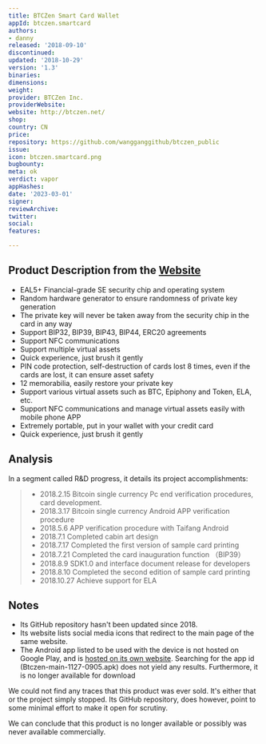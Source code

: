 ```yaml
---
title: BTCZen Smart Card Wallet
appId: btczen.smartcard
authors:
- danny
released: '2018-09-10'
discontinued: 
updated: '2018-10-29'
version: '1.3'
binaries: 
dimensions: 
weight: 
provider: BTCZen Inc.
providerWebsite: 
website: http://btczen.net/
shop: 
country: CN
price: 
repository: https://github.com/wangganggithub/btczen_public
issue: 
icon: btczen.smartcard.png
bugbounty: 
meta: ok
verdict: vapor
appHashes: 
date: '2023-03-01'
signer: 
reviewArchive: 
twitter: 
social: 
features: 

---
```


## Product Description from the [Website](http://btczen.net/)

- EAL5+ Financial-grade SE security chip and operating system
- Random hardware generator to ensure randomness of private key generation
- The private key will never be taken away from the security chip in the card in any way
- Support BIP32, BIP39, BIP43, BIP44, ERC20 agreements
- Support NFC communications
- Support multiple virtual assets
- Quick experience, just brush it gently
- PIN code protection, self-destruction of cards lost 8 times, even if the cards are lost, it can ensure asset safety
- 12 memorabilia, easily restore your private key
- Support various virtual assets such as BTC, Epiphony and Token, ELA, etc.
- Support NFC communications and manage virtual assets easily with mobile phone APP
- Extremely portable, put in your wallet with your credit card
- Quick experience, just brush it gently

## Analysis 

In a segment called R&D progress, it details its project accomplishments: 

> - 2018.2.15 Bitcoin single currency Pc end verification procedures, card development.
> - 2018.3.17 Bitcoin single currency Android APP verification procedure
> - 2018.5.6 APP verification procedure with Taifang Android
> - 2018.7.1 Completed cabin art design
> - 2018.7.17 Completed the first version of sample card printing
> - 2018.7.21 Completed the card inauguration function （BIP39）
> - 2018.8.9 SDK1.0 and interface document release for developers
> - 2018.8.10 Completed the second edition of sample card printing
> - 2018.10.27 Achieve support for ELA

## Notes

- Its GitHub repository hasn't been updated since 2018.
- Its website lists social media icons that redirect to the main page of the same website. 
- The Android app listed to be used with the device is not hosted on Google Play, and is [hosted on its own website](http://btczen.net/doc/Btczen-main-1127-0905.apk). Searching for the app id (Btczen-main-1127-0905.apk) does not yield any results. Furthermore, it is no longer available for download 

We could not find any traces that this product was ever sold. It's either that or the project simply stopped. Its GitHub repository, does however, point to some minimal effort to make it open for scrutiny. 

We can conclude that this product is no longer available or possibly was never available commercially.


